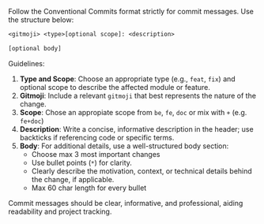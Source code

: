 Follow the Conventional Commits format strictly for commit messages.
Use the structure below:

```txt
<gitmoji> <type>[optional scope]: <description>

[optional body]
```

Guidelines:

1. **Type and Scope**: Choose an appropriate type (e.g., `feat`, `fix`) and optional scope to describe the affected module or feature.
2. **Gitmoji**: Include a relevant `gitmoji` that best represents the nature of the change.
3. **Scope**: Chose an appropiate scope from `be`, `fe`, `doc` or mix with `+` (e.g. `fe+doc`)
4. **Description**: Write a concise, informative description in the header; use backticks if referencing code or specific terms.
5. **Body**: For additional details, use a well-structured body section:
   - Choose max 3 most important changes
   - Use bullet points (`*`) for clarity.
   - Clearly describe the motivation, context, or technical details behind the change, if applicable.
   - Max 60 char length for every bullet

Commit messages should be clear, informative, and professional, aiding readability and project tracking.
